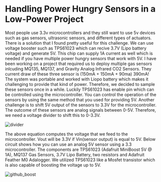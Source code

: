 # Handling Power Hungry Sensors in a Low-Power Project
Most people use 3.3v microcontrollers and they still want to use 5v devices such as gas sensors, ultrasonic sensors, and different types of actuators. There is a solution that I found pretty useful for this challenge. We can use voltage booster such as TPS61023 which can recive 3.7V (Lipo battery voltage) and generate 5V. This chip can supply 1A current as well which is needed if you have multiple power hungry sensors that work with 5V. I have been working on a project that required us to deploy multiple gas sensors inlcuding MQ135, MQ137, and Gravity Analog Infrared CO2 Sensors. They current draw of these three sensor is (150mA + 150mA + 90ma) 390mA! The system  was portable and worked with Liopo battery which makes it challenging to provide that kind of power. Therefore, we decided to sample these sensors once in a while. Luckily TPS61023 has enable pin which can be controlled using the microcontroller. You can control the operation of the sensors by using the same method that you used for providing 5V.
Another challenge is to shift 5V output of the sensors to 3.3V for the microcontroller. The outcome of these sensors are analog signals between 0-5V. Therefore, we need a voltage divider to shift this to 0-3.3V. 

![divider](https://user-images.githubusercontent.com/45086751/125552094-addf8c34-e63d-4cb5-a948-1256d4dd0c2f.JPG)


The above equation computes the voltage that we feed to the microcontroller. Vout will be 3.3V if Vin(sensor output) is equal to 5V. Below circuit shows how you can use an analog 5V sensor using a 3.3 microcontroller. The components are TPS61023 (Adafruit MiniBoost 5V @ 1A), MQ137 Gas Sensors, 3.7V Lipo Battery, two resistors and Adafruit Feather M0 Adalogger. We utilized TPS61023 like a Mosfet transistor which is also capable of boosting the voltage up to 5V.

![github_boost](https://user-images.githubusercontent.com/45086751/125550456-313f0950-1ec4-45cb-9d31-1a96616b366c.jpg)




